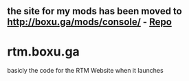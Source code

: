 ## the site for my mods has been moved to http://boxu.ga/mods/console/ - [Repo](https://github.com/BoxxyDEV/boxu.ga)
# rtm.boxu.ga
basicly the code for the RTM Website when it launches

